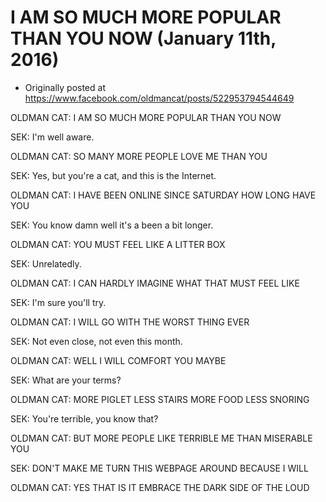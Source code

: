 # I AM SO MUCH MORE POPULAR THAN YOU NOW (January 11th, 2016)

 * Originally posted at https://www.facebook.com/oldmancat/posts/522953794544649

OLDMAN CAT: I AM SO MUCH MORE POPULAR THAN YOU NOW

SEK: I'm well aware.

OLDMAN CAT: SO MANY MORE PEOPLE LOVE ME THAN YOU

SEK: Yes, but you're a cat, and this is the Internet.

OLDMAN CAT: I HAVE BEEN ONLINE SINCE SATURDAY HOW LONG HAVE YOU

SEK: You know damn well it's a been a bit longer.

OLDMAN CAT: YOU MUST FEEL LIKE A LITTER BOX

SEK: Unrelatedly.

OLDMAN CAT: I CAN HARDLY IMAGINE WHAT THAT MUST FEEL LIKE

SEK: I'm sure you'll try.

OLDMAN CAT: I WILL GO WITH THE WORST THING EVER

SEK: Not even close, not even this month.

OLDMAN CAT: WELL I WILL COMFORT YOU MAYBE

SEK: What are your terms?

OLDMAN CAT: MORE PIGLET LESS STAIRS MORE FOOD LESS SNORING

SEK: You're terrible, you know that?

OLDMAN CAT: BUT MORE PEOPLE LIKE TERRIBLE ME THAN MISERABLE YOU

SEK: DON'T MAKE ME TURN THIS WEBPAGE AROUND BECAUSE I WILL

OLDMAN CAT: YES THAT IS IT EMBRACE THE DARK SIDE OF THE LOUD

